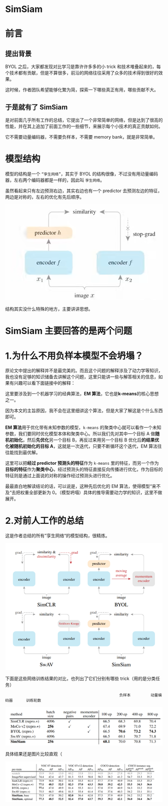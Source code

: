 # SimSiam

# 前言

## 提出背景

BYOL 之后，大家都发现对比学习是靠许许多多的小 trick 和技术堆叠起来的，每个技术都有贡献，但是不算很多，前沿的网络往往采用了众多的技术得到很好的效果。

这时候，作者团队希望能够化繁为简，探索一下哪些真正有用，哪些贡献不大。

## 于是就有了 SimSiam

是对前面几乎所有工作的总结，它提出了一个非常简单的网络，但是达到了很高的性能，并在其上追加了前面工作的一些细节，来展示每个小技术的真正贡献如何。

它不需要动量编码器，不需要负样本，不需要 memory bank，就是非常简单。

# 模型结构

模型的结构是一个 `“孪生网络”`，其实于 BYOL 的结构很像，不过没有用动量编码器，左右两个编码器都是一样的，因此叫 `孪生网络`。

虽然看起来只有左边预测右边，其实右边也有一个 predictor 去预测左边的特征，两边是对称的，左右的优化有先后顺序。

![](static/boxcnWk5QzvbsSNlyV4B7SMt5zb.png)

结构其实没什么特殊的地方，主要讲讲思想。

# SimSiam 主要回答的是两个问题

# 1.为什么不用负样本模型不会坍塌？

原论文中提出的解释并不是最完美的。而且这个问题的解释涉及了动力学等知识，我也没有足够的知识储备去讲解这个问题，这里只能讲一些与解答相关的信息，如果有兴趣可以看下面链接中的解释：

这里要涉及到一个机器学习的经典算法，<strong>EM 算法</strong>，它也是<strong>k-means</strong>的核心思想之一。

因为本文的主旨原因，我不会在这里细讲这个算法，但是大家了解这是个什么东西即可。

<strong>EM 算法</strong>用于优化带有未知参数的模型，`k-means` 的聚类中心就可以看作一个未知参数，我们要同时优化模型本体和聚类中心。所以我们先对其中一个目标 A 做<strong>随机初始化</strong>，然后<strong>先优化</strong>另一个目标 B，再反过来用另一个目标 B 优化后<strong>的结果优化被随机初始化的目标 A</strong>，这就是一次迭代，只要不断循环这个迭代，EM 算法往往能找到最优解。

这里可以把<strong>经过 predictor 预测头的特征</strong>作为 `k-means` 里的特征，而另一个作为<strong>目标的特征</strong>作为<strong>聚类中心</strong>，经过预测头的特征直接反向传播进行优化，作为目标的特征则是通过上面说的对称的操作经过预测头进行优化。

最最直白地解读结论的话，可以说是，这种先后优化的 EM 算法，使得模型“来不及“去把权重全部更新为 0。（模型坍塌）具体的推导需要动力学的知识，这里不做展开。

# 2.对前人工作的总结

这是作者总结的所有”孪生网络“的模型结构，很精炼。

![](static/boxcn8OWwnN8ae2vUVttqlu5O8e.png)

下面是这些网络训练结果的对比，也列出了它们分别有哪些 trick（用的是分类任务）

```
                                                   负样本         动量编码器      训练轮数 
```

![](static/boxcn3uizAKNhAxQryOwvHxFSDb.png)

具体结果还是图片比较直观（

![](static/boxcnqdfrOIxim4wBayDDBitHCd.png)

